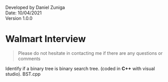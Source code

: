 Developed by Daniel Zuniga\
Date: 10/04/2021\
Version 1.0.0

# Walmart Interview

>Please do not hesitate in contacting me if there are any questions or comments

Identify if a binary tree is binary search tree. (coded in **C++** with visual studio). BST.cpp
